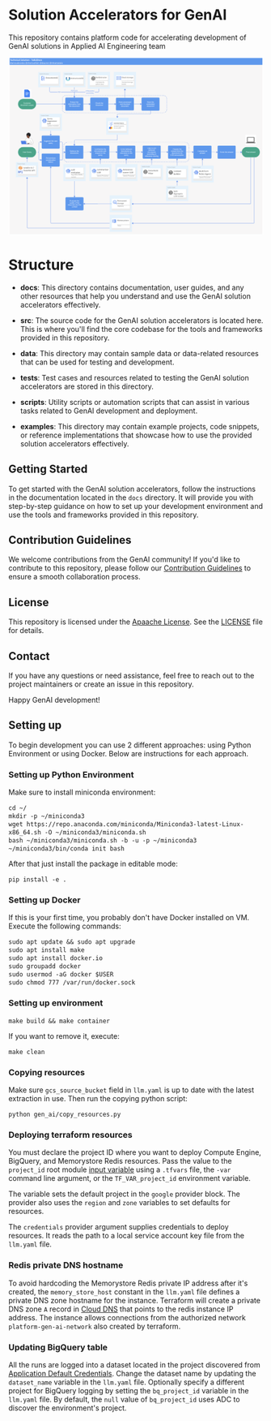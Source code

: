 # Solution Accelerators for GenAI
This repository contains platform code for accelerating development of GenAI solutions in Applied AI Engineering team

![alt text](resources/image.png)

# Structure

- **docs**: This directory contains documentation, user guides, and any other resources that help you understand and use the GenAI solution accelerators effectively.

- **src**: The source code for the GenAI solution accelerators is located here. This is where you'll find the core codebase for the tools and frameworks provided in this repository.

- **data**: This directory may contain sample data or data-related resources that can be used for testing and development.

- **tests**: Test cases and resources related to testing the GenAI solution accelerators are stored in this directory.

- **scripts**: Utility scripts or automation scripts that can assist in various tasks related to GenAI development and deployment.

- **examples**: This directory may contain example projects, code snippets, or reference implementations that showcase how to use the provided solution accelerators effectively.

## Getting Started

To get started with the GenAI solution accelerators, follow the instructions in the documentation located in the `docs` directory. It will provide you with step-by-step guidance on how to set up your development environment and use the tools and frameworks provided in this repository.

## Contribution Guidelines

We welcome contributions from the GenAI community! If you'd like to contribute to this repository, please follow our [Contribution Guidelines](CONTRIBUTING.md) to ensure a smooth collaboration process.

## License

This repository is licensed under the [Apaache License](LICENSE). See the [LICENSE](LICENSE) file for details.

## Contact

If you have any questions or need assistance, feel free to reach out to the project maintainers or create an issue in this repository.

Happy GenAI development!


## Setting up
To begin development you can use 2 different approaches: using Python Environment or using Docker. Below are instructions for each approach.

### Setting up Python Environment
Make sure to install miniconda environment:
```
cd ~/
mkdir -p ~/miniconda3
wget https://repo.anaconda.com/miniconda/Miniconda3-latest-Linux-x86_64.sh -O ~/miniconda3/miniconda.sh
bash ~/miniconda3/miniconda.sh -b -u -p ~/miniconda3
~/miniconda3/bin/conda init bash
```
After that just install the package in editable mode:

```
pip install -e .
```

### Setting up Docker
If this is your first time, you probably don't have Docker installed on VM. Execute the following commands:
```
sudo apt update && sudo apt upgrade
sudo apt install make
sudo apt install docker.io
sudo groupadd docker
sudo usermod -aG docker $USER
sudo chmod 777 /var/run/docker.sock
```

### Setting up environment

```
make build && make container
```

If you want to remove it, execute:

```
make clean
```


### Copying resources

Make sure `gcs_source_bucket` field in `llm.yaml` is up to date with the latest extraction in use. Then run the copying python script:
```
python gen_ai/copy_resources.py
```


### Deploying terraform resources
You must declare the project ID where you want to deploy Compute Engine, BigQuery, and Memorystore Redis resources. Pass the value to the `project_id` root module [input variable](https://developer.hashicorp.com/terraform/language/values/variables#assigning-values-to-root-module-variables) using a `.tfvars` file, the `-var` command line argument, or the `TF_VAR_project_id` environment variable.

The variable sets the default project in the `google` provider block. The provider also uses the `region` and `zone` variables to set defaults for resources.

The `credentials` provider argument supplies credentials to deploy resources. It reads the path to a local service account key file from the `llm.yaml` file.


### Redis private DNS hostname
To avoid hardcoding the Memorystore Redis private IP address after it's created, the `memory_store_host` constant in the `llm.yaml` file defines a private DNS zone hostname for the instance. Terraform will create a private DNS zone `A` record in [Cloud DNS](https://cloud.google.com/dns/docs/zones#create-private-zone) that points to the redis instance IP address. The instance allows connections from the authorized network `platform-gen-ai-network` also created by terraform.


### Updating BigQuery table

All the runs are logged into a dataset located in the project discovered from [Application Default Credentials](https://cloud.google.com/docs/authentication/application-default-credentials). Change the dataset name by updating the `dataset_name` variable in the `llm.yaml` file. Optionally specify a different project for BigQuery logging by setting the `bq_project_id` variable in the `llm.yaml` file. By default, the `null` value of `bq_project_id` uses ADC to discover the environment's project.
